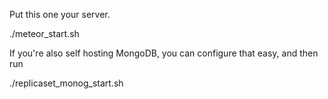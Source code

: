 Put this one your server.

./meteor_start.sh

If you're also self hosting MongoDB, you can configure that easy, and then run 

./replicaset_monog_start.sh
